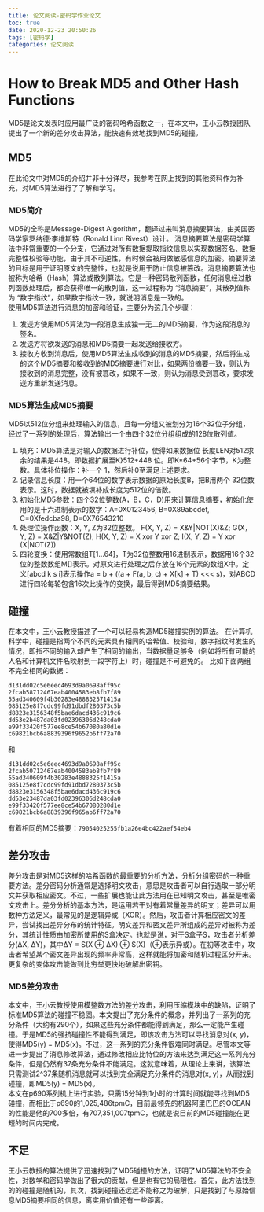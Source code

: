 ```yaml
---
title: 论文阅读-密码学作业论文
toc: true
date: 2020-12-23 20:50:26
tags: [密码学]
categories: 论文阅读
---
```

# How to Break MD5 and Other Hash Functions
MD5是论文发表时应用最广泛的密码哈希函数之一，在本文中，王小云教授团队提出了一个新的差分攻击算法，能快速有效地找到MD5的碰撞。
<!--more-->
## MD5
在此论文中对MD5的介绍并非十分详尽，我参考在网上找到的其他资料作为补充，对MD5算法进行了了解和学习。

### MD5简介
MD5的全称是Message-Digest Algorithm，翻译过来叫消息摘要算法，由美国密码学家罗纳德·李维斯特（Ronald Linn Rivest）设计。
消息摘要算法是密码学算法中非常重要的一个分支，它通过对所有数据提取指纹信息以实现数据签名、数据完整性校验等功能，由于其不可逆性，有时候会被用做敏感信息的加密。摘要算法的目标是用于证明原文的完整性，也就是说用于防止信息被篡改。消息摘要算法也被称为哈希（Hash）算法或散列算法。它是一种密码散列函数，任何消息经过散列函数处理后，都会获得唯一的散列值，这一过程称为 “消息摘要”，其散列值称为 “数字指纹”，如果数字指纹一致，就说明消息是一致的。  
使用MD5算法进行消息的加密和验证，主要分为这几个步骤：
1. 发送方使用MD5算法为一段消息生成独一无二的MD5摘要，作为这段消息的签名。 
2. 发送方将欲发送的消息和MD5摘要一起发送给接收方。 
3. 接收方收到消息后，使用MD5算法生成收到的消息的MD5摘要，然后将生成的这个MD5摘要和接收到的MD5摘要进行对比，如果两份摘要一致，则认为接收到的消息完整，没有被篡改，如果不一致，则认为消息受到篡改，要求发送方重新发送消息。  

### MD5算法生成MD5摘要
MD5以512位分组来处理输入的信息，且每一分组又被划分为16个32位子分组，经过了一系列的处理后，算法输出一个由四个32位分组组成的128位散列值。
1. 填充：MD5算法是对输入的数据进行补位，使得如果数据位 长度LEN对512求余的结果是448。即数据扩展至K}512+448 位。即K*64+56个字节，K为整数。具体补位操作：补一个 1，然后补0至满足上述要求。
2. 记录信息长度：用一个64位的数字表示数据的原始长度B，把B用两个 32位数表示。这时，数据就被填补成长度为512位的倍数。
3. 初始化MD5参数：四个32位整数(A，B，C，D)用来计算信息摘要，初始化使用的是十六进制表示的数字：A=0X0123456, B=0X89abcdef, C=0Xfedcba98, D=0X76543210
4. 处理位操作函数：X, Y, Z为32位整数。 F(X, Y, Z) = X&Y|NOT(X)&Z; G(X，Y, Z) = X&Z|Y&NOT(Z); H(X, Y, Z) = X xor Y xor Z; I(X, Y, Z) = Y xor (X|NOT(Z))
5. 四轮变换：使用常数组T[1...64]，T为32位整数用16进制表示，数据用16个32位的整数数组M[]表示。对原文进行处理之后存放在16个元素的数组X中。定义[abcd k s i]表示操作a = b + ((a + F(a, b, c) + X[k] + T) <<< s)，对ABCD进行四轮每轮包含16次此操作的变换，最后得到MD5摘要结果。

## 碰撞
在本文中，王小云教授描述了一个可以轻易构造MD5碰撞实例的算法。
在计算机科学中，碰撞是指两个不同的元素具有相同的哈希值、校验和，数字指纹时发生的情况，即指不同的输入却产生了相同的输出，当数据量足够多（例如将所有可能的人名和计算机文件名映射到一段字符上）时，碰撞是不可避免的。
比如下面两组不完全相同的数据：
```
d131dd02c5e6eec4693d9a0698aff95c
2fcab58712467eab4004583eb8fb7f89
55ad340609f4b30283e488832571415a
085125e8f7cdc99fd91dbdf280373c5b
d8823e3156348f5bae6dacd436c919c6
dd53e2b487da03fd02396306d248cda0
e99f33420f577ee8ce54b67080a80d1e
c69821bcb6a8839396f9652b6ff72a70
```
和
```
d131dd02c5e6eec4693d9a0698aff95c
2fcab50712467eab4004583eb8fb7f89
55ad340609f4b30283e4888325f1415a
085125e8f7cdc99fd91dbd7280373c5b
d8823e3156348f5bae6dacd436c919c6
dd53e23487da03fd02396306d248cda0
e99f33420f577ee8ce54b67080280d1e
c69821bcb6a8839396f965ab6ff72a70
```
有着相同的MD5摘要：``79054025255fb1a26e4bc422aef54eb4``

## 差分攻击
差分攻击是对MD5这样的哈希函数的最重要的分析方法，分析分组密码的一种重要方法。差分密码分析通常是选择明文攻击，意思是攻击者可以自行选取一部分明文并获取相应密文。不过，一些扩展也能让此方法用在已知明文攻击，甚至是唯密文攻击上。差分分析的基本方法，是运用若干对有着常量差异的明文；差异可以用数种方法定义，最常见的是逻辑异或（XOR）。然后，攻击者计算相应密文的差异，尝试找出差异分布的统计特征。明文差异和密文差异所组成的差异对被称为差分，其统计性质由加密所使用的S盒决定。也就是说，对于S盒子S，攻击者分析差分(ΔX, ΔY)，其中ΔY = S(X ⊕ ΔX) ⊕ S(X)（⊕表示异或）。在初等攻击中，攻击者希望某个密文差异出现的频率非常高，这样就能将加密和随机过程区分开来。更复杂的变体攻击能做到比穷举更快地破解出密钥。

### MD5差分攻击
本文中，王小云教授使用模整数方法的差分攻击，利用压缩模块中的缺陷，证明了标准MD5算法的碰撞不稳固。本文提出了充分条件的概念，并列出了一系列的充分条件（大约有290个），如果这些充分条件都能得到满足，那么一定能产生碰撞。于是MD5的强抗碰撞性不能得到满足，即该攻击方法可以寻找消息对(x, y)，使得MD5(y) = MD5(x)。不过，这一系列的充分条件很难同时满足。尽管本文等进一步提出了消息修改算法，通过修改相应比特位的方法来达到满足这一系列充分条件，但是仍然有37条充分条件不能满足。这就意味着，从理论上来讲，该算法只需测试2^37条随机消息就可以找到完全满足充分条件的消息对(x, y)，从而找到碰撞，即MD5(y) = MD5(x)。  
本文在p690系列机上进行实验，只需15分钟到1小时的计算时间就能寻找到MD5碰撞，而相比于p690的1,025,486tpmC，目前最领先的机器阿里巴巴的OCEAN的性能是他的700多倍，有707,351,007tpmC，也就是说目前的MD5碰撞能在更短的时间内完成。  
## 不足
王小云教授的算法提供了迅速找到了MD5碰撞的方法，证明了MD5算法的不安全性，对数学和密码学做出了很大的贡献，但是也有它的局限性。首先，此方法找到的的碰撞是随机的，其次，找到碰撞还远远不能称之为破解，只是找到了与原始信息MD5摘要相同的信息，离实用价值还有一些距离。